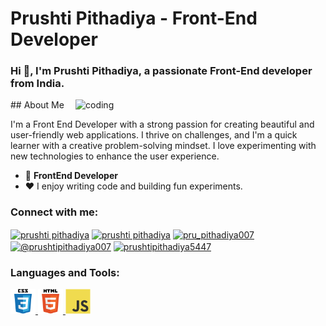 

<h1 align="left"><b> Prushti Pithadiya - Front-End Developer </b></h1>
<h3 align="left">Hi 👋, I'm Prushti Pithadiya, a passionate Front-End developer from India.</h3>
<img align="right" alt="coding" width="400' src="https://lottiefiles.com/animations/girl-on-computer-with-idea-vKx1wtZe5l">
## About Me

I'm a Front End Developer with a strong passion for creating beautiful and user-friendly web applications. I thrive on challenges, and I'm a quick learner with a creative problem-solving mindset. I love experimenting with new technologies to enhance the user experience.

- 💼 **FrontEnd Developer**
- ❤️ I enjoy writing code and building fun experiments.

<h3 align="left">Connect with me:</h3>
<p align="left">
<a href="https://twitter.com/prushti pithadiya" target="blank"><img align="center" src="https://raw.githubusercontent.com/rahuldkjain/github-profile-readme-generator/master/src/images/icons/Social/twitter.svg" alt="prushti pithadiya" height="30" width="40" /></a>
<a href="https://linkedin.com/in/prushti pithadiya" target="blank"><img align="center" src="https://raw.githubusercontent.com/rahuldkjain/github-profile-readme-generator/master/src/images/icons/Social/linked-in-alt.svg" alt="prushti pithadiya" height="30" width="40" /></a>
<a href="https://instagram.com/pru_pithadiya007" target="blank"><img align="center" src="https://raw.githubusercontent.com/rahuldkjain/github-profile-readme-generator/master/src/images/icons/Social/instagram.svg" alt="pru_pithadiya007" height="30" width="40" /></a>
<a href="https://medium.com/@prushtipithadiya007" target="blank"><img align="center" src="https://raw.githubusercontent.com/rahuldkjain/github-profile-readme-generator/master/src/images/icons/Social/medium.svg" alt="@prushtipithadiya007" height="30" width="40" /></a>
<a href="https://www.youtube.com/c/prushtipithadiya5447" target="blank"><img align="center" src="https://raw.githubusercontent.com/rahuldkjain/github-profile-readme-generator/master/src/images/icons/Social/youtube.svg" alt="prushtipithadiya5447" height="30" width="40" /></a>
</p>

<h3 align="left">Languages and Tools:</h3>
<p align="left"> <a href="https://www.w3schools.com/css/" target="_blank" rel="noreferrer"> <img src="https://raw.githubusercontent.com/devicons/devicon/master/icons/css3/css3-original-wordmark.svg" alt="css3" width="40" height="40"/> </a> <a href="https://www.w3.org/html/" target="_blank" rel="noreferrer"> <img src="https://raw.githubusercontent.com/devicons/devicon/master/icons/html5/html5-original-wordmark.svg" alt="html5" width="40" height="40"/> </a> <a href="https://developer.mozilla.org/en-US/docs/Web/JavaScript" target="_blank" rel="noreferrer"> <img src="https://raw.githubusercontent.com/devicons/devicon/master/icons/javascript/javascript-original.svg" alt="javascript" width="40" height="40"/> </a> </p>

